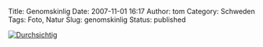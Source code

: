 Title: Genomskinlig
Date: 2007-11-01 16:17
Author: tom
Category: Schweden
Tags: Foto, Natur
Slug: genomskinlig
Status: published

[![Durchsichtig](http://www.fiket.de/pic/snigeln_s.jpg "Durchsichtig")](http://www.fiket.de/pic/snigeln_l.jpg)

